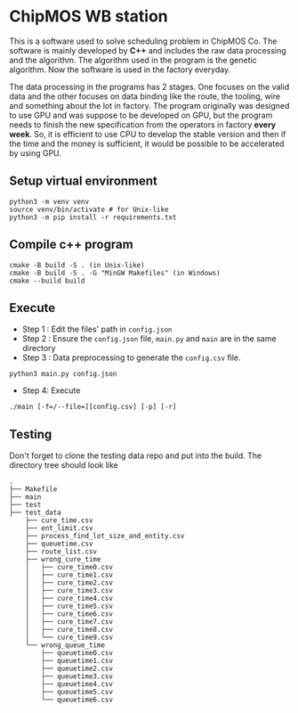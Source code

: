 # ChipMOS WB station

This is a software used to solve scheduling problem in ChipMOS Co. The software is mainly developed by **C++** and includes the raw data processing and the algorithm. The algorithm used in the program is the genetic algorithm. Now the software is used in the factory everyday.

The data processing in the programs has 2 stages. One focuses on the valid data and the other focuses on data binding like the route, the tooling, wire and something about the lot in factory. The program originally was designed to use GPU and was suppose to be developed on GPU, but the program needs to finish the new specification from the operators in factory **every week**. So, it is efficient to use CPU to develop the stable version and then if the time and the money is sufficient, it would be possible to be accelerated by using GPU.


## Setup virtual environment

```shell=
python3 -m venv venv
source venv/bin/activate # for Unix-like
python3 -m pip install -r requirements.txt
```

## Compile c++ program

```shell=
cmake -B build -S . (in Unix-like)
cmake -B build -S . -G "MinGW Makefiles" (in Windows)
cmake --build build
```


## Execute

* Step 1 : Edit the files' path in `config.json`
* Step 2 : Ensure the `config.json` file, `main.py` and `main` are in the same directory
* Step 3 : Data preprocessing to generate the `config.csv` file.
```shell=
python3 main.py config.json
```
* Step 4: Execute
```shell=
./main [-f=/--file=][config.csv] [-p] [-r]
```

## Testing

Don't forget to clone the testing data repo and put into the build. The directory tree should look like
```
.
├── Makefile
├── main
├── test
├── test_data
    ├── cure_time.csv
    ├── ent_limit.csv
    ├── process_find_lot_size_and_entity.csv
    ├── queuetime.csv
    ├── route_list.csv
    ├── wrong_cure_time
    │   ├── cure_time0.csv
    │   ├── cure_time1.csv
    │   ├── cure_time2.csv
    │   ├── cure_time3.csv
    │   ├── cure_time4.csv
    │   ├── cure_time5.csv
    │   ├── cure_time6.csv
    │   ├── cure_time7.csv
    │   ├── cure_time8.csv
    │   └── cure_time9.csv
    └── wrong_queue_time
        ├── queuetime0.csv
        ├── queuetime1.csv
        ├── queuetime2.csv
        ├── queuetime3.csv
        ├── queuetime4.csv
        ├── queuetime5.csv
        └── queuetime6.csv
```
